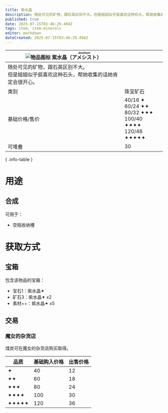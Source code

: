 ```yaml
---
title: 紫水晶
description: 随处可见的矿物，跟石英区别不大。但是姐姐似乎挺喜欢这种石头，帮她收集的话她肯定会很开心。
published: true
date: 2025-07-15T03:46:29.494Z
tags: item, item-minerals
editor: markdown
dateCreated: 2025-07-15T03:46:29.494Z
---
```


| <div markdown>![物品图标](/assets/global/items/common_ore.png) <span>紫水晶（<ruby lang="ja">アメシスト<rt>Amethyst</rt></ruby>）</span></div>||
| - | - |
| 随处可见的矿物，跟石英区别不大。<br>但是姐姐似乎挺喜欢这种石头，帮她收集的话她肯定会很开心。 ||
| 类别 | 珠宝矿石 |
| 基础价格/售价 | 40/16 ✦<br>60/24 ✦✦<br>80/32 ✦✦✦<br>100/40 ✦✦✦✦<br>120/48 ✦✦✦✦✦ |
| 可堆叠 | 30 |
{ .info-table }

# 用途
## 合成
可用于：
- 空瓶收纳槽

# 获取方式
## 宝箱
包含该物品的宝箱：
- 宝石1：紫水晶✦
- 矿石3：紫水晶✦ x2
- 素材++：紫水晶✦ x5
## 交易
### 魔女的杂货店

煤炭可在魔女的杂货店购买取得。

| 品质 | 基础购入价格 | 出售价格 |
| - | - | - |
| ✦ | 40 | 12 |
| ✦✦ | 60 | 18 |
| ✦✦✦ | 80 | 24 |
| ✦✦✦✦ | 100 | 30 |
| ✦✦✦✦✦ | 120 | 36 |